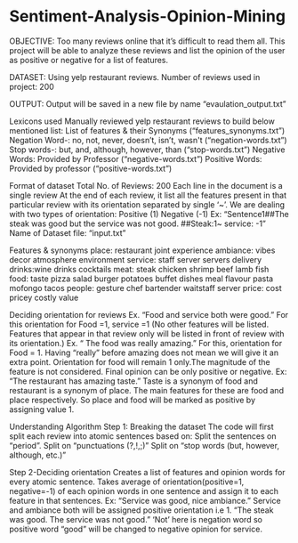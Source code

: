 # Sentiment-Analysis-Opinion-Mining

OBJECTIVE: Too many reviews online that it’s difficult to read them all. This project will be able to analyze these reviews and list the opinion of the user as positive or negative for a list of features.

DATASET: Using yelp restaurant reviews. Number of reviews used in project: 200

OUTPUT: Output will be saved in a new file by name “evaulation_output.txt”

Lexicons used
Manually reviewed yelp restaurant reviews to build below mentioned list:
List of features & their Synonyms (“features_synonyms.txt”)
Negation Word-: no, not, never, doesn’t, isn’t, wasn't (“negation-words.txt”)
Stop words-: but, and, although, however, than (“stop-words.txt”)
Negative Words: Provided by Professor (“negative-words.txt”)
Positive Words: Provided by professor (“positive-words.txt”)

Format of dataset
Total No. of Reviews: 200
Each line in the document is a single review
At the end of each review, it list all the features present in that particular review with its orientation separated by single ‘~’. We are dealing with two types of orientation:
Positive (1)
Negative (-1)
Ex: “Sentence1##The steak was good but the service was not good. ##Steak:1~ service: -1”
Name of Dataset file: “input.txt”

Features & synonyms
place: restaurant joint experience
ambiance: vibes decor atmosphere environment
service: staff server servers delivery
drinks:wine drinks cocktails
meat: steak chicken shrimp beef lamb fish
food: taste pizza salad burger potatoes buffet dishes meal flavour pasta mofongo tacos
people: gesture chef bartender waitstaff server
price: cost pricey costly value

Deciding orientation for reviews
Ex. “Food and service both were good.”
	For this orientation for Food =1, service =1 (No other features will be listed. Features that appear in that review only will be listed in front of review with its orientation.)
Ex. “ The food was really amazing.”
	For this, orientation for Food = 1. Having “really” before amazing does not mean we will give it an extra point. Orientation for food will remain 1 only.The magnitude of the feature is not considered. Final opinion can be only positive or negative.
Ex: “The restaurant has amazing taste.”
	Taste is a synonym of food and restaurant is a synonym of place. The main features for these are food and place respectively. So place and food will be marked as positive by assigning value 1.
	
Understanding Algorithm
Step 1: Breaking the dataset
The code will first split each review into atomic sentences based on:
Split the sentences on “period”.
Split on “punctuations (?,!,;)” 
Split on “stop words (but, however, although, etc.)”

Step 2-Deciding orientation
Creates a list of features and opinion words for every atomic sentence.
Takes average of orientation(positive=1, negative=-1) of each opinion words in one sentence and assign it to each feature in that sentences.
Ex: “Service was good, nice ambiance.” 
	Service and ambiance both will be assigned positive orientation i.e 1.
	“The steak was good. The service was not good.”
	‘Not’ here is negation word so positive word “good” will be changed to negative opinion for service.
